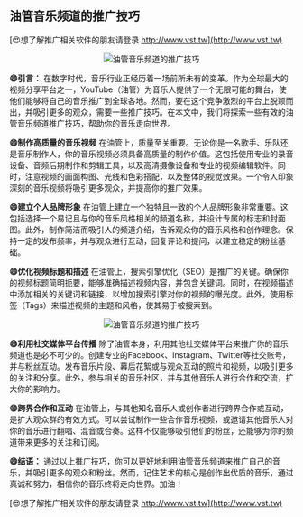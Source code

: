 ## **油管音乐频道的推广技巧**

[😍想了解推广相关软件的朋友请登录 http://www.vst.tw](http://www.vst.tw)

 <center><img src="https://vst.tw/MP4/tuiguang/png/7.png" alt="油管音乐频道的推广技巧"></center>

**😄引言：**
在数字时代，音乐行业正经历着一场前所未有的变革。作为全球最大的视频分享平台之一，YouTube（油管）为音乐人提供了一个无限可能的舞台，使他们能够将自己的音乐推广到全球各地。然而，要在这个竞争激烈的平台上脱颖而出，并吸引更多的观众，需要一些推广技巧。在本文中，我们将探索一些有效的油管音乐频道推广技巧，帮助你的音乐走向世界。

**😄制作高质量的音乐视频**
在油管上，质量至关重要。无论你是一名歌手、乐队还是音乐制作人，你的音乐视频必须具备高质量的制作价值。这包括使用专业的录音设备、音频后期制作和剪辑工具，以及高清摄像设备和专业的视频编辑软件。同时，注意视频的画面构图、光线和色彩搭配，以及整体的视觉效果。一个令人印象深刻的音乐视频将吸引更多观众，并提高你的推广效果。

**😄建立个人品牌形象**
在油管上建立一个独特且一致的个人品牌形象非常重要。这包括选择一个易记且与你的音乐风格相关的频道名称，并设计专属的标志和封面图。此外，制作简洁而吸引人的频道介绍，告诉观众你的音乐风格和创作理念。保持一定的发布频率，并与观众进行互动，回复评论和提问，以建立稳定的粉丝基础。

**😄优化视频标题和描述**
在油管上，搜索引擎优化（SEO）是推广的关键。确保你的视频标题简明扼要，能够准确描述视频内容，并包含关键词。同时，在视频描述中添加相关的关键词和链接，以增加搜索引擎对你的视频的曝光度。此外，使用标签（Tags）来描述视频的主题和风格，使其易于被搜索到。

 <center><img src="https://vst.tw/MP4/tuiguang/png/7.png" alt="油管音乐频道的推广技巧"></center>

**😄利用社交媒体平台传播**
除了油管本身，利用其他社交媒体平台来推广你的音乐频道也是必不可少的。创建专业的Facebook、Instagram、Twitter等社交账号，并与粉丝互动。发布音乐片段、幕后花絮或与观众互动的照片和视频，以吸引更多的关注和分享。此外，参与相关的音乐社区，并与其他音乐人进行合作和交流，扩大你的影响力。

**😄跨界合作和互动**
在油管上，与其他知名音乐人或创作者进行跨界合作或互动，是扩大观众群的有效方式。可以尝试制作一些合作音乐视频，或邀请其他音乐人对你的音乐进行翻唱、混音或合奏。这样不仅能够吸引他们的粉丝，还能够为你的频道带来更多的关注和订阅。

**😄结语：**
通过以上推广技巧，你可以更好地利用油管音乐频道来推广自己的音乐，并吸引更多的观众和粉丝。然而，记住艺术的核心是创作出优质的音乐，通过真诚和努力，相信你的音乐终将走向世界。加油！

[😍想了解推广相关软件的朋友请登录 http://www.vst.tw](http://www.vst.tw)



